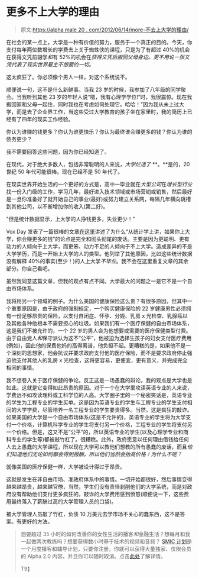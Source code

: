 # 更多不上大学的理由

> 原文:[https://alpha male 20 . com/2012/06/14/more-不去上大学的理由/](https://alphamale20.com/2012/06/14/more-reasons-to-not-go-to-college/)

在社会的某一点上，大学是一种有价值的努力，服务于一个真正的目的。今天，你支付每年两位数增长的学费去上关于蜘蛛侠的课程，只是为了有超过 40%的机会在获得文凭前辍学*和*有 52%的机会在*获得文凭后搬回父母身边。更不用说一张文凭代表了现实世界雇主不想要的一切。*

这太疯狂了。你必须像个男人一样，对这个系统说不。

顺便说一句，这不是什么新鲜事。当我 23 岁的时候，我参加了八年级的同学聚会。当我听到其他 23 岁的年轻人说“嗯，我有心理学学位!”时，我很震惊。现在我搬回家和父母一起住，同时我也在考虑如何处理它。哈哈！”因为我从未上过大学，而是去了企业界工作，当这些受过大学教育的孩子坐在家里时，我的简历上已经有了四年的现实工作经验。

你认为谁赚的钱更多？你认为谁更快乐？你认为最终谁会赚更多的钱？你认为谁的债务更少？

我不需要回答这些问题，因为你已经知道了。

在现代，对于绝大多数人，包括非常聪明的人来说，*大学烂透了* **。**是的，20 世纪 50 年代可能很棒。现在已经不是 50 年代了。

在现实世界开始生活的一个更好的方式是，高中一毕业就在*大型公司*在*增长型行业*找一份入门级的工作，学习几年，最好进入技术领域或市场营销或销售，然后最好是一旦你准备好了就开始自己的事业(最好)或努力建立关系网，每隔几年横向跳槽到其他公司，以不断增加你的收入(第二好)。

"但是统计数据显示，上大学的人挣钱更多，失业更少！"

Vox Day 发表了一篇很棒的文章[在这里](http://www.wnd.com/2012/05/education-is-not-an-investment/)讲述了为什么“从统计学上讲，如果你上大学，你会赚更多的钱”的论点是完全和彻头彻尾的废话。主要是因为更聪明、更有动力的人倾向于上大学，而更笨、动力不足的人倾向于不上大学。造成差异的不是大学学历，而是一开始上大学的人的类型。他列举了其他原因，比如这些统计数据没有解释 40%的事实(至少！)的人上大学*不毕业*。我不会在这里重复文章的其余部分。你自己看吧。

虽然我同意这篇文章，但我的观点有点不同。大学最大的问题之一是它不是一个自由市场体系。

我将用另一个领域的例子。为什么美国的健康保险这么贵？有很多原因，但其中一个重要原因是，由于政府的强制规定，一个购买健康保险的 22 岁健康男性必须拥有一份足够昂贵的保险，以支付自闭症、怀孕、分娩、乳房 x 光检查、乳腺癌以及其他各种他根本不需要担心的垃圾。如果我们有一个医疗保健的自由市场体系，这是我们不被允许的，一个 22 岁的男人会为他想要或需要的医疗保健类型付费。由于自由党人*和*保守派认为这不“公平”，他被迫为选择生孩子的妇女支付医疗费用(例如)，因此他的保费他妈的高得离谱，他负担不起。更糟糕的是，如果他不是一个深刻的思想家，他会抗议并要求政府支付他的医疗保险，而不是要求政府停止强迫他支付其他人的乳房 x 光检查，这将更容易，更便宜，更有意义，并完成完全相同的事情。

我不想卷入关于医疗保健的争论。反正这是一场愚蠢的辩论。我的观点是大学也是如此。这就是它变得如此昂贵的原因。对于一个在大学里攻读英语专业的人来说，学费远不如攻读理科或工科学位的人高。大学圈子里的一个秘密笑话是，英语专业的学生为工程专业的学生买单。这是因为英语专业的学生与工程专业的学生支付相同的大学学费，尽管培养一名工程专业的学生要贵得多。当然，这是疯狂的敲诈。如果美国的大学是一个自由市场体系(这是不允许的)，英语专业的学生将为大学支付一个价格，计算机科学专业的学生将支付另一个价格，工程专业的学生将支付另一个价格。但是，这又不是“公平”的，所以英语专业的学生(以及心理学专业和商科专业的学生等)都被敲竹杠了。很糟糕。此外，政府愿意以任何理由借钱给任何人去上愚蠢的大学课程，所以现在大学可以教他们想教的所有愚蠢的废话，而且*他们知道他们无论如何都会得到报酬。所以他们当然会抬高价格！为什么不呢？*

就像美国的医疗保健一样，大学被设计得过于昂贵。

这就是发生在非自由市场、准政府体系中的事情。一切开始都很好，然后事情变得越来越昂贵，越来越官僚，当然，学生们没有责怪剥削他们的大学系统，而是对政府没有帮助他们支付更多疯狂的，敲诈的大学费用感到愤怒(顺便说一下，这些费用最终落入了薪酬过高的大学管理人员的口袋)。

被大学管理人员敲了竹杠，负债 10 万美元去学市场不关心的蠢东西，这不是答案。有更好的方法。

> 想要超过 35 小时的如何改善你的女性生活的播客*和*金融生活？想每月和我一起做两次教练吗？想要获得数小时基于技术的视频和音频？ [SMIC 计划](https://alphamale20.kartra.com/page/vIL17)是一个月度播客和辅导计划，只要你注册，你就可以获得大量独家、仅限会员的 Alpha 2.0 内容，并且你可以随时取消。点击[此处](https://alphamale20.kartra.com/page/vIL17)了解详情。
> 
> T9】